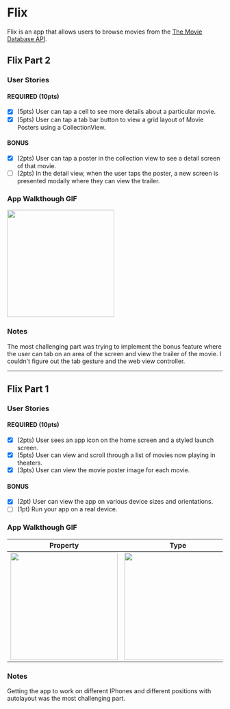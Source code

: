 # Flix
Flix is an app that allows users to browse movies from the [The Movie Database API](http://docs.themoviedb.apiary.io/#).

## Flix Part 2

### User Stories

#### REQUIRED (10pts)
- [x] (5pts) User can tap a cell to see more details about a particular movie.
- [x] (5pts) User can tap a tab bar button to view a grid layout of Movie Posters using a CollectionView.

#### BONUS
- [x] (2pts) User can tap a poster in the collection view to see a detail screen of that movie.
- [ ] (2pts) In the detail view, when the user taps the poster, a new screen is presented modally where they can view the trailer.

### App Walkthough GIF

<img src="http://g.recordit.co/TNMCRpEYbl.gif" width=250><br>

### Notes
The most challenging part was trying to implement the bonus feature where the user can tab on an area of the screen and view the trailer of the movie. I couldn't figure out the tab gesture and the web view controller.

---

## Flix Part 1

### User Stories

#### REQUIRED (10pts)
- [x] (2pts) User sees an app icon on the home screen and a styled launch screen.
- [x] (5pts) User can view and scroll through a list of movies now playing in theaters.
- [x] (3pts) User can view the movie poster image for each movie.

#### BONUS
- [x] (2pt) User can view the app on various device sizes and orientations.
- [ ] (1pt) Run your app on a real device.

### App Walkthough GIF

Property                                                    |Type      |   Description          
:------------------------------------------------------------:|:---------------------------------------------------------:|-----------------------------------------------------------:
<img src="http://g.recordit.co/Uri2QVPqSP.gif" width=250><br> | <img src="http://g.recordit.co/0ossyFnt1i.gif" width=250><br> | <img src="http://g.recordit.co/8fuQQrtg8n.gif" width=250><br> 




### Notes
Getting the app to work on different IPhones and different positions with autolayout was the most challenging part.
